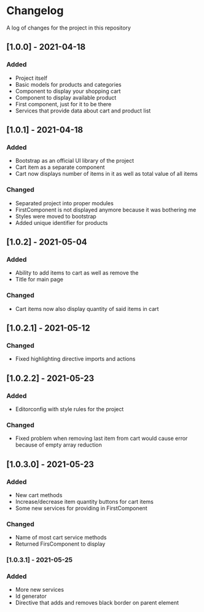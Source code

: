 # Changelog
A log of changes for the project in this repository

## [1.0.0] - 2021-04-18
### Added
- Project itself
- Basic models for products and categories
- Component to display your shopping cart
- Component to display available product
- First component, just for it to be there
- Services that provide data about cart and product list

## [1.0.1] - 2021-04-18
### Added
- Bootstrap as an official UI library of the project
- Cart item as a separate component
- Cart now displays number of items in it as well as total value of all items

### Changed
- Separated project into proper modules
- FirstComponent is not displayed anymore because it was bothering me
- Styles were moved to bootstrap
- Added unique identifier for products

## [1.0.2] - 2021-05-04
### Added
- Ability to add items to cart as well as remove the
- Title for main page

### Changed
- Cart items now also display quantity of said items in cart

## [1.0.2.1] - 2021-05-12
### Changed
- Fixed highlighting directive imports and actions


## [1.0.2.2] - 2021-05-23
### Added
- Editorconfig with style rules for the project

### Changed
- Fixed problem when removing last item from cart would cause error because of empty array reduction


## [1.0.3.0] - 2021-05-23
### Added
- New cart methods
- Increase/decrease item quantity buttons for cart items
- Some new services for providing in FirstComponent

### Changed
- Name of most cart service methods
- Returned FirsComponent to display


### [1.0.3.1] - 2021-05-25
### Added
- More new services
- Id generator
- Directive that adds and removes black border on parent element
